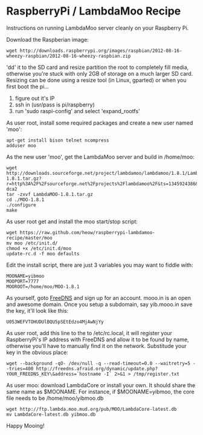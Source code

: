 RaspberryPi / LambdaMoo Recipe
===============================

Instructions on running LambdaMoo server cleanly on your Raspberry Pi.

Download the Raspberian image:

    wget http://downloads.raspberrypi.org/images/raspbian/2012-08-16-wheezy-raspbian/2012-08-16-wheezy-raspbian.zip 

'dd' it to the SD card and resize partition the root to completely fill media, otherwise you're stuck with only 2GB of storage on a much larger SD card.  Resizing can be done using a resize tool (in Linux, gparted) or when you first boot the pi...

1. figure out it's IP
2. ssh in (usr/pass is pi/raspberry)
3. run 'sudo raspi-config' and select 'expand_rootfs'

As user root, install some required packages and create a new user named 'moo':

    apt-get install bison telnet ncompress
    adduser moo

As the new user 'moo', get the LambdaMoo server and build in /home/moo:

    wget  http://downloads.sourceforge.net/project/lambdamoo/lambdamoo/1.8.1/LambdaMOO-1.8.1.tar.gz?r=http%3A%2F%2Fsourceforge.net%2Fprojects%2Flambdamoo%2F&ts=1345924386&use_mirror=superb-dca2
    tar -zxvf LambdaMOO-1.8.1.tar.gz
    cd ./MOO-1.8.1
    ./configure
    make

As user root get and install the moo start/stop script:

    wget https://raw.github.com/heow/raspberrypi-lambdamoo-recipe/master/moo
    mv moo /etc/init.d/
    chmod +x /etc/init.d/moo
    update-rc.d -f moo defaults

Edit the install script, there are just 3 variables you may want to fiddle with:

    MOONAME=yibmoo
    MOOPORT=7777
    MOOROOT=/home/moo/MOO-1.8.1

As yourself, goto [FreeDNS](http://freedns.afraid.org) and sign up for an account.  mooo.in is an open and awesome domain.  Once you setup a subdomain, say yib.mooo.in save the key, it'll look like this:

    U053WEFVTOHUDUlBQU5pSEtEdzo4MjAwNjYy

As user root, add this line to the to /etc/rc.local, it will register your RaspberryPi's IP address with FreeDNS and allow it to be found by name, otherwise you'll have to manually find it on the network.  Substitude your key in the obvious place:

    wget --background -qO- /dev/null -q --read-timeout=0.0 --waitretry=5 --tries=400 http://freedns.afraid.org/dynamic/update.php?YOUR_FREEDNS_KEY\&address=`hostname -I` 2>&1 > /tmp/register.txt

As user moo:  download LambdaCore or install your own.  It should share the same name as $MOONAME.  For instance, if $MOONAME=yibmoo, the core file needs to be /home/moo/yibmoo.db

    wget http://ftp.lambda.moo.mud.org/pub/MOO/LambdaCore-latest.db
    mv LambdaCore-latest.db yibmoo.db

Happy Mooing!
